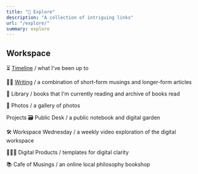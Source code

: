 ```yaml
---
title: "🔎 Explore"
description: "A collection of intriguing links"
url: "/explore/"
summary: explore
---
```


## Workspace
⏳ [Timeline](/timeline) / what I've been up to

✍🏾 [Writing](/archive) / a combination of short-form musings and longer-form articles

📖 Library / books that I'm currently reading and archive of books read

📸 Photos / a gallery of photos

Projects
🗃️ Public Desk / a public notebook and digital garden

🛠 Workspace Wednesday / a weekly video exploration of the digital workspace

🧑🏾‍💻 Digital Products / templates for digital clarity

📚 Cafe of Musings / an online local philosophy bookshop